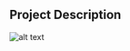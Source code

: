 ## Project Description

![alt text](https://github.com/learning-zone/Bootstrap-CSS/blob/master/assets/sb-admin.png "sb-admin")
